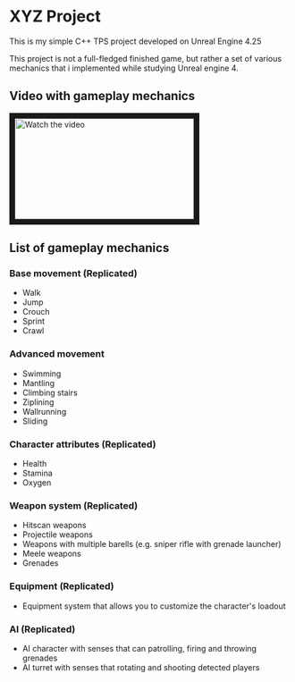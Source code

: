 # XYZ Project
This is my simple C++ TPS project developed on Unreal Engine 4.25

This project is not a full-fledged finished game, but rather a set of various mechanics that i implemented while studying Unreal engine 4.

## Video with gameplay mechanics

<a href="http://www.youtube.com/watch?feature=player_embedded&v=DWDMjLHlNk0" target="_blank">
 <img src="http://img.youtube.com/vi/DWDMjLHlNk0/mqdefault.jpg" alt="Watch the video" width="320" height="180" border="10" />
</a>

## List of gameplay mechanics

<a name="Base movement"></a>
### Base movement (Replicated)
* Walk 
* Jump 
* Crouch 
* Sprint 
* Crawl

### Advanced movement
* Swimming
* Mantling
* Climbing stairs
* Ziplining
* Wallrunning
* Sliding

### Character attributes (Replicated)
* Health 
* Stamina 
* Oxygen 

### Weapon system (Replicated)
* Hitscan weapons 
* Projectile weapons
* Weapons with multiple barells (e.g. sniper rifle with grenade launcher)
* Meele weapons
* Grenades

### Equipment (Replicated)
* Equipment system that allows you to customize the character's loadout

### AI (Replicated)
* AI character with senses that can patrolling, firing and throwing grenades
* AI turret with senses that rotating and shooting detected players
